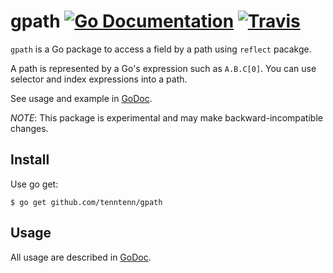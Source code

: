 # gpath [![Go Documentation](http://img.shields.io/badge/go-documentation-blue.svg?style=flat-square)][godoc] [![Travis](https://img.shields.io/travis/tenntenn/gpath.svg?style=flat-square)][travis]

[godoc]: http://godoc.org/github.com/tenntenn/gpath
[travis]: https://travis-ci.org/tenntenn/gpath

`gpath` is a Go package to access a field by a path using `reflect` pacakge.

A path is represented by a Go's expression such as `A.B.C[0]`.
You can use selector and index expressions into a path.

See usage and example in [GoDoc](https://godoc.org/github.com/tenntenn/gpath).

*NOTE*: This package is experimental and may make backward-incompatible changes.

## Install

Use go get:

```
$ go get github.com/tenntenn/gpath
```

## Usage

All usage are described in [GoDoc](https://godoc.org/github.com/tenntenn/gpath).
